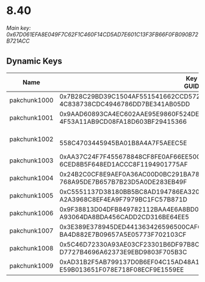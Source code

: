 # 8.40

###### *Main key: 0x67D061EFA8E049F7C62F1C460F14CD5AD7E601C13F3FB66F0FB090B72B721ACC*

## Dynamic Keys

| Name         | Key<br/>GUID                                                                                            | Notes        |
|--------------|---------------------------------------------------------------------------------------------------------|--------------|
| pakchunk1000 | 0x7B28C29BD39C1504AF551541662CCD57217EF246FD3A5345AEF0F2F1DD500DFA<br/>4C838738CDC4946786DD7BE341AB05DD |
| pakchunk1001 | 0x9AAD60893CA4EC602AAE95E9860F524DEB43427845052E4CD526041CCEEE62A9<br/>4F53A11AB9CD08FA18D603BF29415366 |
| pakchunk1002 | <br/>558C4703445945BA01B8A4A7F5AEEC5E                                                                   | Bao Bros set |
| pakchunk1003 | 0xAA37C24F7F455678848CF8FE0AF66EE50CFC5C71ED7671FC902B15DCFD4E689C<br/>6CED8B5F648ED1ACCC8F1194901775AF |
| pakchunk1004 | 0x24B2C0CF8E9AEF0A36AC00D0BC291BA7821B29EC6BEC9E5B06BE9DEADA129F9D<br/>768A95DE7B657B7B23D5A0DE283EB49F |
| pakchunk1005 | 0xC5551137D38180BB5BC8AD194786EA320B19A4BFD22639485DFD56184A5F77A2<br/>A2A3968C8EF4EA9F7979BC1FC57B871D |
| pakchunk1006 | 0x9F38813D04DFB849782112BAA4E6A8BD0A6A402EA7B0C419153C7E0C483ADAAE<br/>A93064DA8BDA456CADD2CD316BE64EE5 |
| pakchunk1007 | 0x3E389E378945DED441363426596500CAF654695D0EACF18F630AEA353F194AEB<br/>BA4D882E7B09657A5E05773F702103CF |
| pakchunk1008 | 0x5C46D72330A93AE03CF23301B6DF97B8CB7E35A3885A5BDFA56F61EE2FDD1653<br/>D7727B4696A62373E9EBD9803F705B3C |
| pakchunk1009 | 0xAD31B2F5AB799137D0B6EF04C15AD48A17F3B8DF2F9053E5DD73721AFA9B657E<br/>E59B013651F078E718F08ECF9E1559EE |
